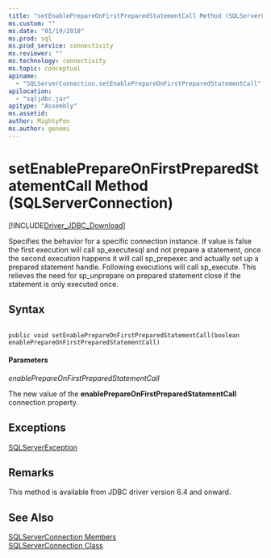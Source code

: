 ```yaml
---
title: "setEnablePrepareOnFirstPreparedStatementCall Method (SQLServerConnection) | Microsoft Docs"
ms.custom: ""
ms.date: "01/19/2018"
ms.prod: sql
ms.prod_service: connectivity
ms.reviewer: ""
ms.technology: connectivity
ms.topic: conceptual
apiname: 
  - "SQLServerConnection.setEnablePrepareOnFirstPreparedStatementCall"
apilocation: 
  - "sqljdbc.jar"
apitype: "Assembly"
ms.assetid:
author: MightyPen
ms.author: genemi
---
```

# setEnablePrepareOnFirstPreparedStatementCall Method (SQLServerConnection)
[!INCLUDE[Driver_JDBC_Download](../../../includes/driver_jdbc_download.md)]

 Specifies the behavior for a specific connection instance. If value is false the first execution will call sp_executesql and not prepare a statement, once the second execution happens it will call sp_prepexec and actually set up a prepared statement handle. Following executions will call sp_execute. This relieves the need for sp_unprepare on prepared statement close if the statement is only executed once.

## Syntax  
  
```  
  
public void setEnablePrepareOnFirstPreparedStatementCall(boolean enablePrepareOnFirstPreparedStatementCall)  
```  
  
#### Parameters  
 *enablePrepareOnFirstPreparedStatementCall*  
  
 The new value of the **enablePrepareOnFirstPreparedStatementCall** connection property.  
 
## Exceptions  
 [SQLServerException](../../../connect/jdbc/reference/sqlserverexception-class.md)  
 
## Remarks  
 This method is available from JDBC driver version 6.4 and onward.
 
## See Also  
 [SQLServerConnection Members](../../../connect/jdbc/reference/sqlserverconnection-members.md)   
 [SQLServerConnection Class](../../../connect/jdbc/reference/sqlserverconnection-class.md)  
  
  

